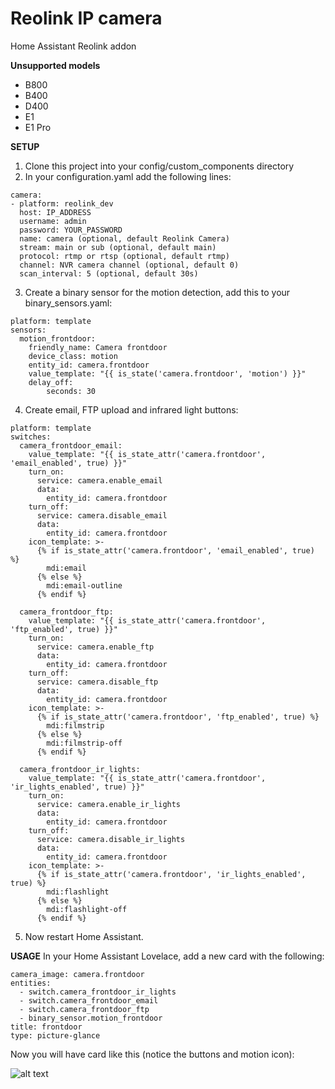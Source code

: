 # Reolink IP camera
Home Assistant Reolink addon


__Unsupported models__
- B800
- B400
- D400
- E1
- E1 Pro


__SETUP__
1. Clone this project into your config/custom_components directory
2. In your configuration.yaml add the following lines:

```text
camera:
- platform: reolink_dev
  host: IP_ADDRESS
  username: admin
  password: YOUR_PASSWORD
  name: camera (optional, default Reolink Camera)
  stream: main or sub (optional, default main)
  protocol: rtmp or rtsp (optional, default rtmp)
  channel: NVR camera channel (optional, default 0)
  scan_interval: 5 (optional, default 30s)
```
  
3. Create a binary sensor for the motion detection, add this to your binary_sensors.yaml:

```text
platform: template
sensors:
  motion_frontdoor:
    friendly_name: Camera frontdoor
    device_class: motion
    entity_id: camera.frontdoor
    value_template: "{{ is_state('camera.frontdoor', 'motion') }}"
    delay_off: 
        seconds: 30
```

4. Create email, FTP upload and infrared light buttons:
```text
platform: template
switches:
  camera_frontdoor_email:
    value_template: "{{ is_state_attr('camera.frontdoor', 'email_enabled', true) }}"
    turn_on:
      service: camera.enable_email
      data:
        entity_id: camera.frontdoor
    turn_off:
      service: camera.disable_email
      data:
        entity_id: camera.frontdoor
    icon_template: >-
      {% if is_state_attr('camera.frontdoor', 'email_enabled', true) %}
        mdi:email
      {% else %}
        mdi:email-outline
      {% endif %}
        
  camera_frontdoor_ftp:
    value_template: "{{ is_state_attr('camera.frontdoor', 'ftp_enabled', true) }}"
    turn_on:
      service: camera.enable_ftp
      data:
        entity_id: camera.frontdoor
    turn_off:
      service: camera.disable_ftp
      data:
        entity_id: camera.frontdoor
    icon_template: >-
      {% if is_state_attr('camera.frontdoor', 'ftp_enabled', true) %}
        mdi:filmstrip
      {% else %}
        mdi:filmstrip-off
      {% endif %}
      
  camera_frontdoor_ir_lights:
    value_template: "{{ is_state_attr('camera.frontdoor', 'ir_lights_enabled', true) }}"
    turn_on:
      service: camera.enable_ir_lights
      data:
        entity_id: camera.frontdoor
    turn_off:
      service: camera.disable_ir_lights
      data:
        entity_id: camera.frontdoor
    icon_template: >-
      {% if is_state_attr('camera.frontdoor', 'ir_lights_enabled', true) %}
        mdi:flashlight
      {% else %}
        mdi:flashlight-off
      {% endif %}
```

5. Now restart Home Assistant.

__USAGE__
In your Home Assistant Lovelace, add a new card with the following:

```text
camera_image: camera.frontdoor
entities:
  - switch.camera_frontdoor_ir_lights
  - switch.camera_frontdoor_email
  - switch.camera_frontdoor_ftp
  - binary_sensor.motion_frontdoor
title: frontdoor
type: picture-glance
```

Now you will have card like this (notice the buttons and motion icon):

![alt text](https://github.com/fwestenberg/reolink/blob/master/Lovelace%20Card.PNG)

